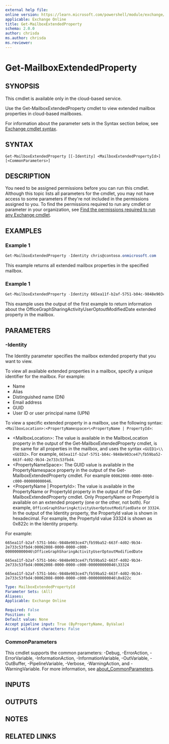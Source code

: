 ```yaml
---
external help file:
online version: https://learn.microsoft.com/powershell/module/exchange/get-mailboxextendedproperty
applicable: Exchange Online
title: Get-MailboxExtendedProperty
schema: 2.0.0
author: chrisda
ms.author: chrisda
ms.reviewer:
---
```


# Get-MailboxExtendedProperty

## SYNOPSIS
This cmdlet is available only in the cloud-based service.

Use the Get-MailboxExtendedProperty cmdlet to view extended mailbox properties in cloud-based mailboxes.

For information about the parameter sets in the Syntax section below, see [Exchange cmdlet syntax](https://learn.microsoft.com/powershell/exchange/exchange-cmdlet-syntax).

## SYNTAX

```
Get-MailboxExtendedProperty [[-Identity] <MailboxExtendedPropertyId>] [<CommonParameters>]
```

## DESCRIPTION
You need to be assigned permissions before you can run this cmdlet. Although this topic lists all parameters for the cmdlet, you may not have access to some parameters if they're not included in the permissions assigned to you. To find the permissions required to run any cmdlet or parameter in your organization, see [Find the permissions required to run any Exchange cmdlet](https://learn.microsoft.com/powershell/exchange/find-exchange-cmdlet-permissions).

## EXAMPLES

### Example 1
```powershell
Get-MailboxExtendedProperty -Identity chris@contoso.onmicrosoft.com
```

This example returns all extended mailbox properties in the specified mailbox.

### Example 1
```powershell
Get-MailboxExtendedProperty -Identity 665ea11f-b2af-5751-b04c-9848e903ce47\fb59ba52-663f-4d02-9b34-2e733c53fbd4:00062008-0000-0000-c000-000000000046\OfficeGraphSharingActivityUserOptoutModifiedDate
```

This example uses the output of the first example to return information about the OfficeGraphSharingActivityUserOptoutModifiedDate extended property in the mailbox.

## PARAMETERS

### -Identity
The Identity parameter specifies the mailbox extended property that you want to view.

To view all available extended properties in a mailbox, specify a unique identifier for the mailbox. For example:

- Name
- Alias
- Distinguished name (DN)
- Email address
- GUID
- User ID or user principal name (UPN)

To view a specific extended property in a mailbox, use the following syntax: `<MailboxLocation>:<PropertyNamespace>\<PropertyName | PropertyId>`:

- \<MailboxLocation\>: The value is available in the MailboxLocation property in the output of the Get-MailboxExtendedProperty cmdlet, is the same for all properties in the mailbox, and uses the syntax `<GUID1>\\<GUID2>`. For example, `665ea11f-b2af-5751-b04c-9848e903ce47\fb59ba52-663f-4d02-9b34-2e733c53fbd4`.
- \<PropertyNameSpace\>: The GUID value is available in the PropertyNamespace property in the output of the Get-MailboxExtendedProperty cmdlet. For example `00062008-0000-0000-c000-000000000046`.
- \<PropertyName \| PropertyId\>: The value is available in the PropertyName or PropertyId property in the output of the Get-MailboxExtendedProperty cmdlet. Only PropertyName or PropertyId is available on an extended property (one or the other, not both). For example, `OfficeGraphSharingActivityUserOptoutModifiedDate` or `33324`. In the output of the Identity property, the PropertyId value is shown in hexadecimal. For example, the PropertyId value 33324 is shown as 0x822c in the Identity property.

For example:

`665ea11f-b2af-5751-b04c-9848e903ce47\fb59ba52-663f-4d02-9b34-2e733c53fbd4:00062008-0000-0000-c000-000000000046\OfficeGraphSharingActivityUserOptoutModifiedDate`

`665ea11f-b2af-5751-b04c-9848e903ce47\fb59ba52-663f-4d02-9b34-2e733c53fbd4:00062008-0000-0000-c000-000000000046\33324`

`665ea11f-b2af-5751-b04c-9848e903ce47\fb59ba52-663f-4d02-9b34-2e733c53fbd4:00062008-0000-0000-c000-000000000046\0x822c`

```yaml
Type: MailboxExtendedPropertyId
Parameter Sets: (All)
Aliases:
Applicable: Exchange Online

Required: False
Position: 0
Default value: None
Accept pipeline input: True (ByPropertyName, ByValue)
Accept wildcard characters: False
```

### CommonParameters
This cmdlet supports the common parameters: -Debug, -ErrorAction, -ErrorVariable, -InformationAction, -InformationVariable, -OutVariable, -OutBuffer, -PipelineVariable, -Verbose, -WarningAction, and -WarningVariable. For more information, see [about_CommonParameters](https://go.microsoft.com/fwlink/p/?LinkID=113216).

## INPUTS

## OUTPUTS

## NOTES

## RELATED LINKS
